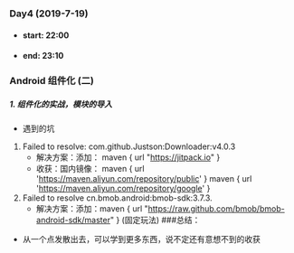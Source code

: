 ### Day4  (2019-7-19)
- #### start: 22:00
- #### end: 23:10
### Android 组件化 (二)
##### 1. 组件化的实战，模块的导入
- 遇到的坑
1. Failed to resolve: com.github.Justson:Downloader:v4.0.3
    - 解决方案：添加： maven { url "https://jitpack.io" }
    - 收获：国内镜像： maven { url 'https://maven.aliyun.com/repository/public' }
                     maven { url 'https://maven.aliyun.com/repository/google' }
2. Failed to resolve cn.bmob.android:bmob-sdk:3.7.3.
    - 解决方案：添加：maven { url "https://raw.github.com/bmob/bmob-android-sdk/master" } (固定玩法)
###总结：
- 从一个点发散出去，可以学到更多东西，说不定还有意想不到的收获

